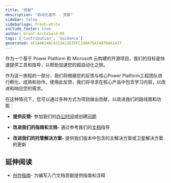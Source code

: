 ```yaml
---
title: "贡献"
description: "自动化套件 - 贡献"
sidebar: false
sidebarlogo: fresh-white
include_footer: true
author: Grant-Archibald-MS
tags: ['Contribution', 'Guidance']
generated: 4F1A86248C4313A15D35FC198A76A7A970A61A37
---
```


作为一个基于 Power Platform 和 Microsoft 云构建的开源项目，我们的目标是快速提供工具和指导，以帮助加速您的超自动化之旅。

作为这一旅程的一部分，我们将根据您的反馈与核心Power Platform工程团队进行孵化、成熟和协作。使用此反馈，我们将寻求在核心产品中包含学习内容，以改进和响应您的需求。

在这种情况下，您可以通过多种方式为项目做出贡献，以改进我们的路线图和功能：

- **提供反馈**- 参加我们的[办公时间](/zh-hans/office-hours)或创建[问题](/zh-hans/contribution/feedback)

- **改进我们的指南和文档**- 通过参考我们的[文档](/zh-hans/contribution/documentation)指导

- **改进我们的托管解决方案**- 提供我们版本中包含的主解决方案或卫星解决方案的更新

## 延伸阅读

- [创作指南](/zh-hans/contribution/authoring)- 为编写入门文档贡献提供指南和注释

